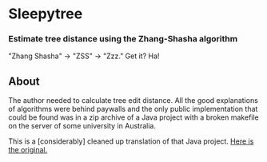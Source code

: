 Sleepytree
==========

### Estimate tree distance using the Zhang-Shasha algorithm

"Zhang Shasha" -> "ZSS" -> "Zzz." Get it? Ha!

About
-----

The author needed to calculate tree edit distance. All the good explanations of algorithms were behind paywalls and the only public implementation that could be found was in a zip archive of a Java project with a broken makefile on the server of some university in Australia.

This is a [considerably] cleaned up translation of that Java project. [Here is the original.](http://web.science.mq.edu.au/~swan/howtos/treedistance/)
